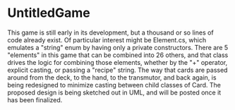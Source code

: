 # UntitledGame

This game is still early in its development, but a thousand or so lines of code already exist. Of particular interest might be Element.cs, which emulates a "string" enum by having only a private constructors. There are 5 "elements" in this game that can be combined into 26 others, and that class drives the logic for combining those elements, whether by the "+" operator, explicit casting, or passing a "recipe" string. The way that cards are passed around from the deck, to the hand, to the transmutor, and back again, is being redesigned to minimize casting between child classes of Card. The proposed design is being sketched out in UML, and will be posted once it has been finalized.
